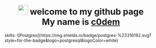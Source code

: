 <h1 align="center">
  <img src="https://github.com/blackcater/blackcater/raw/main/images/Hi.gif" height="32"/> 
   welcome to my github page <br> My name is 
  <a href="https://t.me/c0dembot" target="_blank">c0dem</a>
</h1>
skills:
![Postgres](https://img.shields.io/badge/postgres-%23316192.svg?style=for-the-badge&logo=postgresql&logoColor=white)


